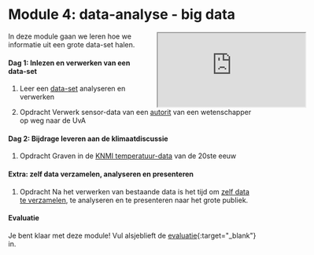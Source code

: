 # Module 4: data-analyse - big data

<div style="width: 40%; float:right; margin-left: 2em;">
<div class="embed"><div class="embed-responsive embed-responsive-16by9"><iframe class="embed-responsive-item" src="https://player.vimeo.com/video/235029301"></iframe></div></div>
</div>

In deze module gaan we leren hoe we informatie uit een grote data-set halen. 

#### Dag 1: Inlezen en verwerken van een data-set 

1. Leer een [data-set](/python/files) analyseren en verwerken

2. <span class="badge badge-primary">Opdracht</span> Verwerk sensor-data van een  [autorit](/big-data/dataverwerken) van een wetenschapper op weg naar de UvA

#### Dag 2: Bijdrage leveren aan de klimaatdiscussie

1. <span class="badge badge-primary">Opdracht</span> Graven in de [KNMI temperatuur-data](/big-data/klimaatdiscussie) van de 20ste eeuw


#### Extra: zelf data verzamelen, analyseren en presenteren

1. <span class="badge badge-primary">Opdracht</span> Na het verwerken van bestaande data is het tijd om [zelf data te  verzamelen](/big-data/extra), te analyseren en te presenteren naar het grote publiek.


#### Evaluatie

Je bent klaar met deze module! Vul alsjeblieft de [evaluatie](https://goo.gl/forms/s3W7Nfrk0nXEcbji1){:target="_blank"} in.
